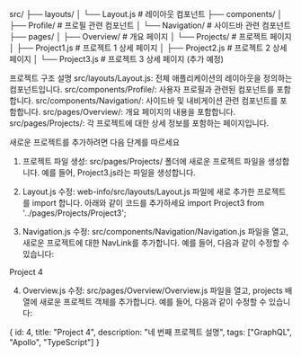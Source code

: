 src/
├── layouts/
│ └── Layout.js # 레이아웃 컴포넌트
├── components/
│ ├── Profile/ # 프로필 관련 컴포넌트
│ └── Navigation/ # 사이드바 관련 컴포넌트
├── pages/
│ ├── Overview/ # 개요 페이지
│ └── Projects/ # 프로젝트 페이지
│ ├── Project1.js # 프로젝트 1 상세 페이지
│ ├── Project2.js # 프로젝트 2 상세 페이지
│ └── Project3.js # 프로젝트 3 상세 페이지 (추가 예정)

프로젝트 구조 설명
src/layouts/Layout.js: 전체 애플리케이션의 레이아웃을 정의하는 컴포넌트입니다.
src/components/Profile/: 사용자 프로필과 관련된 컴포넌트를 포함합니다.
src/components/Navigation/: 사이드바 및 내비게이션 관련 컴포넌트를 포함합니다.
src/pages/Overview/: 개요 페이지의 내용을 포함합니다.
src/pages/Projects/: 각 프로젝트에 대한 상세 정보를 포함하는 페이지입니다.

새로운 프로젝트를 추가하려면 다음 단계를 따르세요
1. 프로젝트 파일 생성: src/pages/Projects/ 폴더에 새로운 프로젝트 파일을 생성합니다. 예를 들어, Project3.js라는 파일을 생성합니다.

2. Layout.js 수정: web-info/src/layouts/Layout.js 파일에 새로 추가한 프로젝트를 import 합니다. 아래와 같이 코드를 추가하세요
import Project3 from '../pages/Projects/Project3';

3. Navigation.js 수정: src/components/Navigation/Navigation.js 파일을 열고, 새로운 프로젝트에 대한 NavLink를 추가합니다. 
예를 들어, 다음과 같이 수정할 수 있습니다:
<NavLink to="/project/4" className="nav-item">
    <FolderOpen className="nav-icon" size={18} />
    <span>Project 4</span>
</NavLink>

4. Overview.js 수정: src/pages/Overview/Overview.js 파일을 열고, projects 배열에 새로운 프로젝트 객체를 추가합니다. 
예를 들어, 다음과 같이 수정할 수 있습니다:

  {
    id: 4,
    title: "Project 4",
    description: "네 번째 프로젝트 설명",
    tags: ["GraphQL", "Apollo", "TypeScript"]
  }